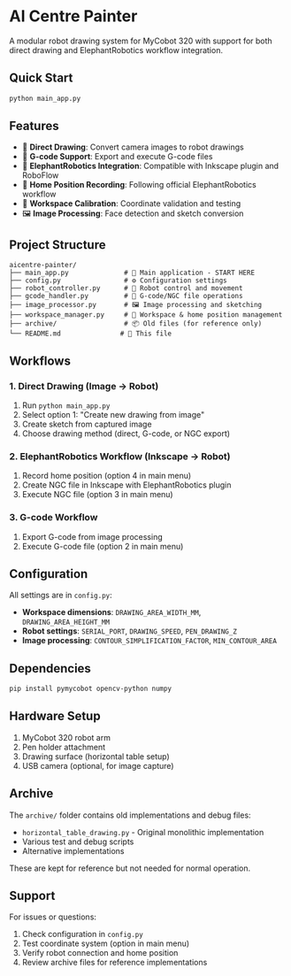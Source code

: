 # AI Centre Painter

A modular robot drawing system for MyCobot 320 with support for both direct drawing and ElephantRobotics workflow integration.

## Quick Start

```bash
python main_app.py
```

## Features

- 🎨 **Direct Drawing**: Convert camera images to robot drawings
- 📄 **G-code Support**: Export and execute G-code files 
- 🔧 **ElephantRobotics Integration**: Compatible with Inkscape plugin and RoboFlow
- 📍 **Home Position Recording**: Following official ElephantRobotics workflow
- 🎯 **Workspace Calibration**: Coordinate validation and testing
- 🖼️ **Image Processing**: Face detection and sketch conversion

## Project Structure

```
aicentre-painter/
├── main_app.py              # 🚀 Main application - START HERE
├── config.py                # ⚙️ Configuration settings
├── robot_controller.py      # 🤖 Robot control and movement
├── gcode_handler.py         # 📄 G-code/NGC file operations
├── image_processor.py       # 🖼️ Image processing and sketching
├── workspace_manager.py     # 📍 Workspace & home position management
├── archive/                 # 📦 Old files (for reference only)
└── README.md               # 📖 This file
```

## Workflows

### 1. Direct Drawing (Image → Robot)
1. Run `python main_app.py`
2. Select option 1: "Create new drawing from image"
3. Create sketch from captured image
4. Choose drawing method (direct, G-code, or NGC export)

### 2. ElephantRobotics Workflow (Inkscape → Robot)
1. Record home position (option 4 in main menu)
2. Create NGC file in Inkscape with ElephantRobotics plugin
3. Execute NGC file (option 3 in main menu)

### 3. G-code Workflow
1. Export G-code from image processing
2. Execute G-code file (option 2 in main menu)

## Configuration

All settings are in `config.py`:

- **Workspace dimensions**: `DRAWING_AREA_WIDTH_MM`, `DRAWING_AREA_HEIGHT_MM`
- **Robot settings**: `SERIAL_PORT`, `DRAWING_SPEED`, `PEN_DRAWING_Z`
- **Image processing**: `CONTOUR_SIMPLIFICATION_FACTOR`, `MIN_CONTOUR_AREA`

## Dependencies

```bash
pip install pymycobot opencv-python numpy
```

## Hardware Setup

1. MyCobot 320 robot arm
2. Pen holder attachment
3. Drawing surface (horizontal table setup)
4. USB camera (optional, for image capture)

## Archive

The `archive/` folder contains old implementations and debug files:
- `horizontal_table_drawing.py` - Original monolithic implementation
- Various test and debug scripts
- Alternative implementations

These are kept for reference but not needed for normal operation.

## Support

For issues or questions:
1. Check configuration in `config.py`
2. Test coordinate system (option in main menu)
3. Verify robot connection and home position
4. Review archive files for reference implementations